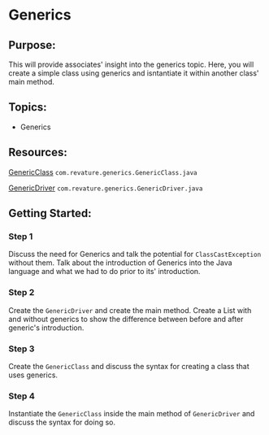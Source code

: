 # Generics
## Purpose:
This will provide associates' insight into the generics topic. Here, you will create a simple class using generics and isntantiate it within another class' main method.
## Topics:
* Generics
## Resources:
[GenericClass](https://gitlab.com/revature_training/java-team/-/blob/master/java-standard-examples/java/src/main/java/com/revature/generics/GenericClass.java) `com.revature.generics.GenericClass.java`

[GenericDriver](https://gitlab.com/revature_training/java-team/-/blob/master/java-standard-examples/java/src/main/java/com/revature/generics/GenericDriver.java) `com.revature.generics.GenericDriver.java`

## Getting Started:
### Step 1
Discuss the need for Generics and talk the potential for `ClassCastException` without them. Talk about the introduction of Generics into the Java language and what we had to do prior to its' introduction.
### Step 2
Create the `GenericDriver` and create the main method. Create a List with and without generics to show the difference between before and after generic's introduction.
### Step 3
Create the `GenericClass` and discuss the syntax for creating a class that uses generics.
### Step 4
Instantiate the `GenericClass` inside the main method of `GenericDriver` and discuss the syntax for doing so.